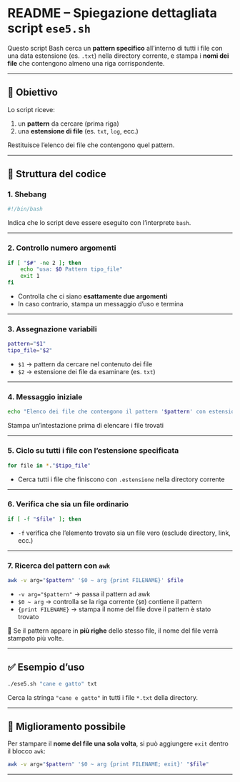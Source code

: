 # README – Spiegazione dettagliata script `ese5.sh`

Questo script Bash cerca un **pattern specifico** all’interno di tutti i file con una data estensione (es. `.txt`) nella directory corrente, e stampa i **nomi dei file** che contengono almeno una riga corrispondente.

---

## 📜 Obiettivo

Lo script riceve:
1. un **pattern** da cercare (prima riga)
2. una **estensione di file** (es. `txt`, `log`, ecc.)

Restituisce l’elenco dei file che contengono quel pattern.

---

## 🧱 Struttura del codice

### 1. Shebang

```bash
#!/bin/bash
```
Indica che lo script deve essere eseguito con l’interprete `bash`.

---

### 2. Controllo numero argomenti

```bash
if [ "$#" -ne 2 ]; then
    echo "usa: $0 Pattern tipo_file"
    exit 1
fi
```

- Controlla che ci siano **esattamente due argomenti**
- In caso contrario, stampa un messaggio d’uso e termina


---

### 3. Assegnazione variabili

```bash
pattern="$1"
tipo_file="$2"
```

- `$1` → pattern da cercare nel contenuto dei file
- `$2` → estensione dei file da esaminare (es. `txt`)

---

### 4. Messaggio iniziale

```bash
echo "Elenco dei file che contengono il pattern '$pattern' con estensione '$tipo_file':"
```

Stampa un’intestazione prima di elencare i file trovati

---

### 5. Ciclo su tutti i file con l’estensione specificata

```bash
for file in *."$tipo_file"
```

- Cerca tutti i file che finiscono con `.estensione` nella directory corrente

---

### 6. Verifica che sia un file ordinario

```bash
if [ -f "$file" ]; then
```

- `-f` verifica che l’elemento trovato sia un file vero (esclude directory, link, ecc.)

---

### 7. Ricerca del pattern con `awk`

```bash
awk -v arg="$pattern" '$0 ~ arg {print FILENAME}' $file
```

- `-v arg="$pattern"` → passa il pattern ad awk
- `$0 ~ arg` → controlla se la riga corrente (`$0`) contiene il pattern
- `{print FILENAME}` → stampa il nome del file dove il pattern è stato trovato

📌 Se il pattern appare in **più righe** dello stesso file, il nome del file verrà stampato più volte.

---

## ✅ Esempio d’uso

```bash
./ese5.sh "cane e gatto" txt
```

Cerca la stringa `"cane e gatto"` in tutti i file `*.txt` della directory.

---

## 🧠 Miglioramento possibile

Per stampare il **nome del file una sola volta**, si può aggiungere `exit` dentro il blocco `awk`:
```bash
awk -v arg="$pattern" '$0 ~ arg {print FILENAME; exit}' "$file"
```

---

